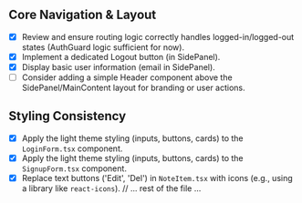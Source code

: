 ## Core Navigation & Layout

- [x] Review and ensure routing logic correctly handles logged-in/logged-out states (AuthGuard logic sufficient for now).
- [x] Implement a dedicated Logout button (in SidePanel).
- [x] Display basic user information (email in SidePanel).
- [ ] Consider adding a simple Header component above the SidePanel/MainContent layout for branding or user actions.

## Styling Consistency

- [x] Apply the light theme styling (inputs, buttons, cards) to the `LoginForm.tsx` component.
- [x] Apply the light theme styling (inputs, buttons, cards) to the `SignupForm.tsx` component.
- [x] Replace text buttons ('Edit', 'Del') in `NoteItem.tsx` with icons (e.g., using a library like `react-icons`).
// ... rest of the file ...
